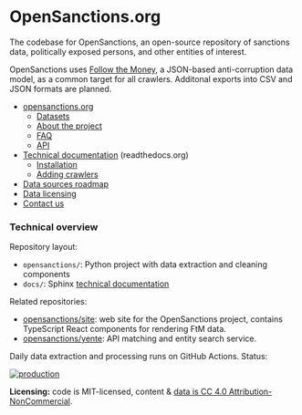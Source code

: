 # OpenSanctions.org

The codebase for OpenSanctions, an open-source repository of sanctions data, politically exposed persons, and other entities of interest.

OpenSanctions uses [Follow the Money](https://followthemoney.readthedocs.io/en/latest/index.html), a JSON-based anti-corruption data model, as a common target for all crawlers. Additonal exports into CSV and JSON formats are planned.

* [opensanctions.org](https://opensanctions.org)
    * [Datasets](https://opensanctions.org/datasets/)
    * [About the project](https://opensanctions.org/docs/about/)
    * [FAQ](https://opensanctions.org/docs/faq/)
    * [API](https://api.opensanctions.org/)
* [Technical documentation](https://docs.opensanctions.org/en/latest/) (readthedocs.org)
    * [Installation](https://docs.opensanctions.org/en/latest/install.html)
    * [Adding crawlers](https://opensanctions.org/docs/contribute/)
* [Data sources roadmap](https://bit.ly/osa-sources)
* [Data licensing](https://opensanctions.org/licensing/)
* [Contact us](https://opensanctions.org/contact/)

### Technical overview

Repository layout:

* ``opensanctions/``: Python project with data extraction and cleaning components
* ``docs/``: Sphinx [technical documentation](https://opensanctions.org/docs/faq/)

Related repositories:

* [opensanctions/site](https://github.com/opensanctions/site): web site for the OpenSanctions project, contains TypeScript React components for rendering FtM data.
* [opensanctions/yente](https://github.com/opensanctions/yente): API matching and entity search service. 

Daily data extraction and processing runs on GitHub Actions. Status:

[![production](https://github.com/pudo/opensanctions/actions/workflows/production.yml/badge.svg)](https://github.com/pudo/opensanctions/actions/workflows/production.yml)

**Licensing:** code is MIT-licensed, content & [data is CC 4.0 Attribution-NonCommercial](https://opensanctions.org/licensing/).